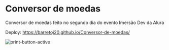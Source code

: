 # Conversor de moedas
 Conversor de moedas feito no segundo dia do evento Imersão Dev da Alura
 
 Deploy: https://barretoj20.github.io/Conversor-de-moedas/

 
![print-button-active](https://user-images.githubusercontent.com/50434610/133426522-d7009b79-9004-46ab-b4ba-617a240b12a4.png)
